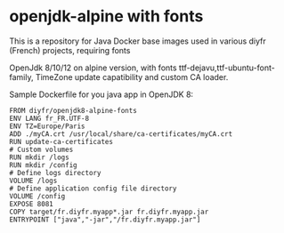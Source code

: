 # openjdk-alpine with fonts

This is a repository for Java Docker base images used in various diyfr (French) projects, requiring fonts

OpenJdk 8/10/12 on alpine version, with fonts ttf-dejavu,ttf-ubuntu-font-family, TimeZone update capatibility and custom CA loader.  

Sample Dockerfile for you java app  in OpenJDK 8:  
```
FROM diyfr/openjdk8-alpine-fonts
ENV LANG fr_FR.UTF-8
ENV TZ=Europe/Paris
ADD ./myCA.crt /usr/local/share/ca-certificates/myCA.crt
RUN update-ca-certificates
# Custom volumes
RUN mkdir /logs
RUN mkdir /config
# Define logs directory
VOLUME /logs
# Define application config file directory
VOLUME /config
EXPOSE 8081
COPY target/fr.diyfr.myapp*.jar fr.diyfr.myapp.jar
ENTRYPOINT ["java","-jar","/fr.diyfr.myapp.jar"]
```
